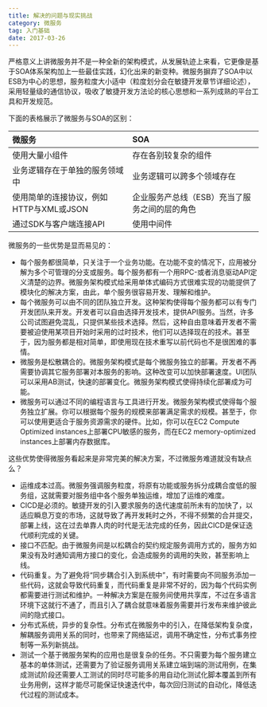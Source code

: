 ```yaml
---
title: 解决的问题与现实挑战
category: 微服务
tag: 入门基础
date: 2017-03-26
---
```

严格意义上讲微服务并不是一种全新的架构模式，从发展轨迹上来看，它更像是基于SOA体系架构加上一些最佳实践，幻化出来的新变种。微服务摒弃了SOA中以ESB为中心的思想，服务粒度大小适中（粒度划分会在敏捷开发章节详细论述），采用轻量级的通信协议，吸收了敏捷开发方法论的核心思想和一系列成熟的平台工具和开发规范。
<!--more-->
下面的表格展示了微服务与SOA的区别：

|  微服务      |    SOA |
| :-------- | :--------|
| 使用大量小组件  | 	存在各别较复杂的组件 |
| 业务逻辑存在于单独的服务领域中     |   业务逻辑可以跨多个领域存在 |
| 使用简单的连接协议，例如HTTP与XML或JSON      |    企业服务产总线（ESB）充当了服务之间的层的角色 | 
| 通过SDK与客户端连接API      |    使用中间件 | 
微服务的一些优势是显而易见的：

- 每个服务都很简单，只关注于一个业务功能。在功能不变的情况下，应用被分解为多个可管理的分支或服务。每个服务都有一个用RPC-或者消息驱动API定义清楚的边界。微服务架构模式给采用单体式编码方式很难实现的功能提供了模块化的解决方案，由此，单个服务很容易开发、理解和维护。
- 每个微服务可以由不同的团队独立开发。这种架构使得每个服务都可以有专门开发团队来开发。开发者可以自由选择开发技术，提供API服务。当然，许多公司试图避免混乱，只提供某些技术选择。然后，这种自由意味着开发者不需要被迫使用某项目开始时采用的过时技术，他们可以选择现在的技术。甚至于，因为服务都是相对简单，即使用现在技术重写以前代码也不是很困难的事情。
- 微服务是松散耦合的。微服务架构模式是每个微服务独立的部署。开发者不再需要协调其它服务部署对本服务的影响。这种改变可以加快部署速度。UI团队可以采用AB测试，快速的部署变化。微服务架构模式使得持续化部署成为可能。
- 微服务可以通过不同的编程语言与工具进行开发。微服务架构模式使得每个服务独立扩展。你可以根据每个服务的规模来部署满足需求的规模。甚至于，你可以使用更适合于服务资源需求的硬件。比如，你可以在EC2 Compute Optimized instances上部署CPU敏感的服务，而在EC2 memory-optimized instances上部署内存数据库。

这些优势使得微服务看起来是非常完美的解决方案，不过微服务难道就没有缺点么？
- 运维成本过高。微服务强调服务粒度，将原有功能或服务拆分成耦合度低的服务组，这就需要对服务组中各个服务单独运维，增加了运维的难度。
- CICD是必须的。敏捷开发的引入要求服务的迭代速度前所未有的加快了，以适应瞬息万变的市场，这就导致了再开发耗时之外，不得不频繁的合并提交，部署上线，这在过去单靠人肉的时代是无法完成的任务，因此CICD是保证迭代顺利完成的关键。
-  接口不匹配。由于微服务间是以松耦合的契约规定服务调用方式的，服务方如果没有及时通知调用方接口的变化，会造成服务的调用的失败，甚至影响上线。
-  代码重复。为了避免将“同步耦合引入到系统中”，有时需要向不同服务添加一些代码，这就会导致代码重复，而代码重复是非常不好的，因为每个代码实例都需要进行测试和维护。一种解决方案是在服务间使用共享库，不过在多语言环境下这就行不通了，而且引入了耦合就意味着服务需要并行发布来维护彼此间的隐式接口。
-  分布式系统，异步的复杂性。分布式在微服务中的引入，在降低架构复杂度，解耦服务调用关系的同时，也带来了网络延迟，调用不确定性，分布式事务控制等一系列新挑战。
-  测试一个基于微服务架构的应用也是很复杂的任务。不只需要为每个服务建立基本的单体测试，还需要为了验证服务调用关系建立端到端的测试用例，在集成测试阶段还需要人工测试的同时尽可能多的用自动化测试化脚本覆盖到所有业务用例，这样才能尽可能保证快速迭代中，每次回归测试的自动化，降低迭代过程的测试成本。